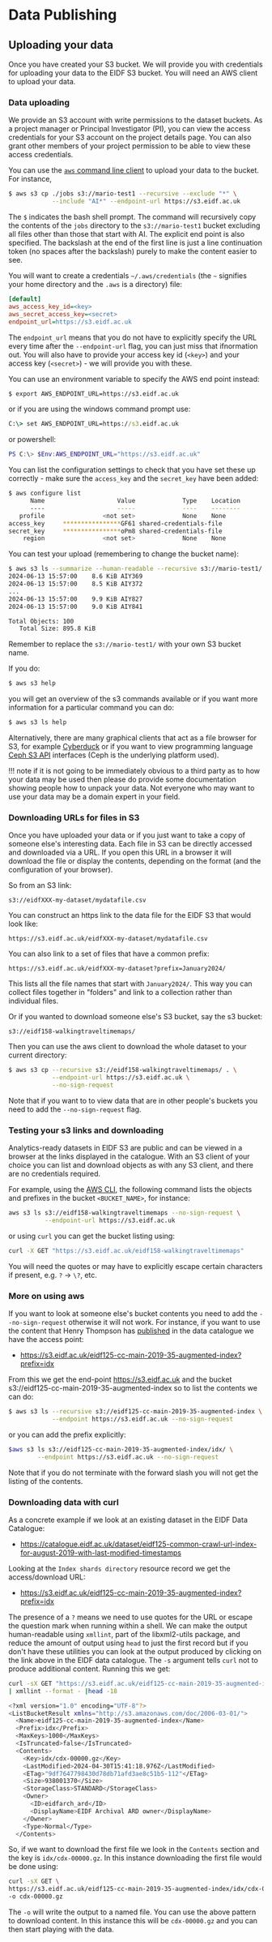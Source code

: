 # Data Publishing

## Uploading your data

Once you have created your S3 bucket. We will provide you with credentials for uploading your data to the EIDF S3 bucket. You will need an AWS client to upload your data.

### Data uploading

We provide an S3 account with write permissions to the dataset buckets.
As a project manager or Principal Investigator (PI), you can view the access credentials for your S3 account on the project details page. You can also grant other members of your project permission to be able to view these access credentials.

You can use the [`aws` command line client](https://aws.amazon.com/cli/) to upload your data to the bucket. For instance,

```bash
$ aws s3 cp ./jobs s3://mario-test1 --recursive --exclude "*" \
            --include "AI*" --endpoint-url https://s3.eidf.ac.uk
```

The `$` indicates the bash shell prompt. The command will recursively copy the contents of the `jobs` directory to the `s3://mario-test1` bucket excluding all files other than those that start with AI. The explicit end point is also specified.  The backslash at the end of the first line is just a line continuation token (no spaces after the backslash) purely to make the content easier to see.

You will want to create a credentials  `~/.aws/credentials` (the `~` signifies your home directory and the `.aws` is a directory) file:

```ini
[default]
aws_access_key_id=<key>
aws_secret_access_key=<secret>
endpoint_url=https://s3.eidf.ac.uk
```

The `endpoint_url` means that you do not have to explicitly specify the URL every time after the `--endpoint-url` flag, you can just miss that ifnormation out. You will also have to provide your access key id (`<key>`) and your access key (`<secret>`) - we will provide you with these.

You can use an environment variable to specify the AWS end point instead:

```bash
$ export AWS_ENDPOINT_URL=https://s3.eidf.ac.uk
```

or if you are using the windows command prompt use:

```cmd
C:\> set AWS_ENDPOINT_URL=https://s3.eidf.ac.uk
```

or powershell:

```powershell
PS C:\> $Env:AWS_ENDPOINT_URL="https://s3.eidf.ac.uk"
```

You can list the configuration settings to check that you have set these up correctly - make sure the `access_key` and the `secret_key` have been added:

```bash
$ aws configure list
      Name                    Value             Type    Location
      ----                    -----             ----    --------
   profile                <not set>             None    None
access_key     ****************GF61 shared-credentials-file
secret_key     ****************oPm8 shared-credentials-file
    region                <not set>             None    None
```

You can test your upload (remembering to change the bucket name):

```bash
$ aws s3 ls --summarize --human-readable --recursive s3://mario-test1/
2024-06-13 15:57:00    8.6 KiB AIY369
2024-06-13 15:57:00    8.5 KiB AIY372
...
2024-06-13 15:57:00    9.9 KiB AIY827
2024-06-13 15:57:00    9.0 KiB AIY841

Total Objects: 100
   Total Size: 895.8 KiB
```

Remember to replace the `s3://mario-test1/` with your own S3 bucket name.

If you do:

```bash
$ aws s3 help
```

you will get an overview of the s3 commands available or if you want more information for a particular command you can do:

```bash
$ aws s3 ls help
```

Alternatively, there are many graphical clients that act as a file browser for S3, for example [Cyberduck](https://cyberduck.io) or if you want to view programming language [Ceph S3 API](https://docs.ceph.com/en/latest/radosgw/s3/) interfaces (Ceph is the underlying platform used).

!!! note
     if it is not going to be immediately obvious to a third party as to how your data may be used then please do provide some documentation showing people how to unpack your data. Not everyone who may want to use your data may be a domain expert in your field.

### Downloading URLs for files in S3

Once you have uploaded your data or if you just want to take a copy of someone else's interesting data. Each file in S3 can be directly accessed and downloaded via a URL. If you open this URL in a browser it will download the file or display the contents, depending on the format (and the configuration of your browser).

So from an S3 link:

```text
s3://eidfXXX-my-dataset/mydatafile.csv
```

You can construct an https link to the data file for the EIDF S3 that would look like:

```
https://s3.eidf.ac.uk/eidfXXX-my-dataset/mydatafile.csv
```

You can also link to a set of files that have a common prefix:

```
https://s3.eidf.ac.uk/eidfXXX-my-dataset?prefix=January2024/
```

This lists all the file names that start with `January2024/`. This way you can collect files together in "folders" and link to a collection rather than individual files.

Or if you wanted to download someone else's S3 bucket, say the s3 bucket:

```text
s3://eidf158-walkingtraveltimemaps/
```

Then you can use the aws client to download the whole dataset to your current directory:

```bash
$ aws s3 cp --recursive s3://eidf158-walkingtraveltimemaps/ . \
            --endpoint-url https://s3.eidf.ac.uk \
            --no-sign-request
```

Note that if you want to to view data that are in other people's buckets you need to add the `--no-sign-request` flag.

### Testing your s3 links and downloading

Analytics-ready datasets in EIDF S3 are public and can be viewed in a browser at the links displayed in the catalogue. With an S3 client of your choice you can list and download objects as with any S3 client, and there are no credentials required.

For example, using the [AWS CLI](https://aws.amazon.com/cli/), the following command lists the objects and prefixes in the bucket `<BUCKET_NAME>`, for instance: 

```bash
aws s3 ls s3://eidf158-walkingtraveltimemaps --no-sign-request \
          --endpoint-url https://s3.eidf.ac.uk
```

or using `curl` you can get the bucket listing using:

```bash
curl -X GET "https://s3.eidf.ac.uk/eidf158-walkingtraveltimemaps"
```

You will need the quotes or may have to explicitly escape certain characters if present, e.g. `?` -> `\?`, etc.

### More on using aws

If you want to look at someone else's bucket contents you need to add the `--no-sign-request` otherwise it will not work. For instance, if you want to use the content that Henry Thompson has [published](https://catalogue.eidf.ac.uk/dataset/eidf125-common-crawl-url-index-for-august-2019-with-last-modified-timestamps/resource/7e485f0c-d480-43e9-8cb7-9540a3d3dbc9) in the data catalogue we have the access point:

* https://s3.eidf.ac.uk/eidf125-cc-main-2019-35-augmented-index?prefix=idx

From this we get the end-point https://s3.eidf.ac.uk and the bucket s3://eidf125-cc-main-2019-35-augmented-index so to list the contents we can do:

```bash
$ aws s3 ls --recursive s3://eidf125-cc-main-2019-35-augmented-index \
            --endpoint https://s3.eidf.ac.uk --no-sign-request
```

or you can add the prefix explicitly:

```bash
$aws s3 ls s3://eidf125-cc-main-2019-35-augmented-index/idx/ \
        --endpoint https://s3.eidf.ac.uk --no-sign-request
```

Note that if you do not terminate with the forward slash you will not get the listing of the contents.

### Downloading data with curl

As a concrete example if we look at an existing dataset in the EIDF Data Catalogue:

* https://catalogue.eidf.ac.uk/dataset/eidf125-common-crawl-url-index-for-august-2019-with-last-modified-timestamps

Looking at the `Index shards directory` resource record we get the access/download URL:

* https://s3.eidf.ac.uk/eidf125-cc-main-2019-35-augmented-index?prefix=idx

The presence of a `?` means we need to use quotes for the URL or escape the question mark when running within a shell. We can make the output human-readable using `xmllint`, part of the libxml2-utils package, and reduce the amount of output using `head` to just the first record but if you don't have these utilities you can look at the output produced by clicking on the link above in the EIDF data catalogue. The `-s` argument tells `curl` not to produce additional content. Running this we get:

```bash
curl -sX GET "https://s3.eidf.ac.uk/eidf125-cc-main-2019-35-augmented-index?prefix=idx"\
| xmllint --format - |head -18

<?xml version="1.0" encoding="UTF-8"?>
<ListBucketResult xmlns="http://s3.amazonaws.com/doc/2006-03-01/">
  <Name>eidf125-cc-main-2019-35-augmented-index</Name>
  <Prefix>idx</Prefix>
  <MaxKeys>1000</MaxKeys>
  <IsTruncated>false</IsTruncated>
  <Contents>
    <Key>idx/cdx-00000.gz</Key>
    <LastModified>2024-04-30T15:41:18.976Z</LastModified>
    <ETag>"9df7647798430d78db71afd3ae8c51b5-112"</ETag>
    <Size>938001370</Size>
    <StorageClass>STANDARD</StorageClass>
    <Owner>
      <ID>eidfarch_ard</ID>
      <DisplayName>EIDF Archival ARD owner</DisplayName>
    </Owner>
    <Type>Normal</Type>
  </Contents>
```

So, if we want to download the first file we look in the `Contents` section and the key is `idx/cdx-00000.gz`. In this instance downloading the first file would be done using:

```bash
curl -sX GET \
https://s3.eidf.ac.uk/eidf125-cc-main-2019-35-augmented-index/idx/cdx-00000.gz \
-o cdx-00000.gz
```

The `-o` will write the output to a named file. You can use the above pattern to download content. In this instance this will be `cdx-00000.gz` and you can then start playing with the data.


